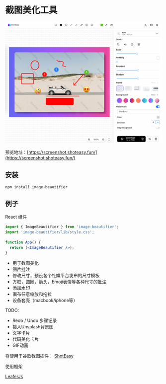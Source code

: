 # 截图美化工具

![preview](https://github.com/CH563/image-beautifier/blob/main/preview.png)

预览地址：[https://screenshot.shoteasy.fun/](https://screenshot.shoteasy.fun/)

## 安装

```bash
npm install image-beautifier
```

## 例子

React 组件

```jsx
import { ImageBeautifier } from 'image-beautifier';
import 'image-beautifier/lib/style.css';

function App() {
  return (<ImageBeautifier />);
}
```

- 用于截图美化
- 图片批注
- 修改尺寸，预设各个社媒平台发布的尺寸模板
- 方框，圆圈，箭头，Emoji表情等各种尺寸的批注
- 添加水印
- 画布任意缩放和拖拉
- 设备套壳（macbook/iphone等）


TODO:

- Redo / Undo 步骤记录
- 接入Unsplash背景图
- 文字卡片
- 代码美化卡片
- GIF动画

将使用于谷歌截图插件： [ShotEasy](https://chromewebstore.google.com/detail/nmppkehciohcgcehlnifgeokgioidknh)

使用框架

[LeaferJs](https://github.com/leaferjs/ui)

